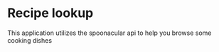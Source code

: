 # Recipe lookup
This application utilizes the spoonacular api to help you browse some cooking dishes
